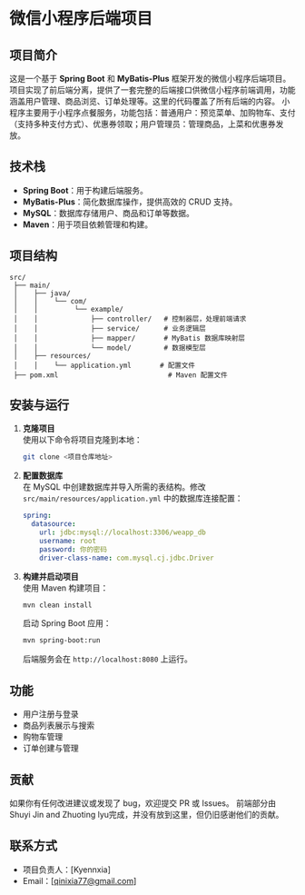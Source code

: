 # 微信小程序后端项目

## 项目简介

这是一个基于 **Spring Boot** 和 **MyBatis-Plus** 框架开发的微信小程序后端项目。项目实现了前后端分离，提供了一套完整的后端接口供微信小程序前端调用，功能涵盖用户管理、商品浏览、订单处理等。这里的代码覆盖了所有后端的内容。
小程序主要用于小程序点餐服务，功能包括：普通用户：预览菜单、加购物车、支付（支持多种支付方式）、优惠券领取；用户管理员：管理商品，上菜和优惠券发放。

## 技术栈

- **Spring Boot**：用于构建后端服务。
- **MyBatis-Plus**：简化数据库操作，提供高效的 CRUD 支持。
- **MySQL**：数据库存储用户、商品和订单等数据。
- **Maven**：用于项目依赖管理和构建。

## 项目结构

```
src/
 ├── main/
 │    ├── java/
 │    │    └── com/
 │    │         └── example/
 │    │             ├── controller/   # 控制器层，处理前端请求
 │    │             ├── service/      # 业务逻辑层
 │    │             ├── mapper/       # MyBatis 数据库映射层
 │    │             └── model/        # 数据模型层
 │    ├── resources/
 │    │    └── application.yml       # 配置文件
 ├── pom.xml                           # Maven 配置文件
```

## 安装与运行

1. **克隆项目**  
   使用以下命令将项目克隆到本地：
   ```bash
   git clone <项目仓库地址>
   ```

2. **配置数据库**  
   在 MySQL 中创建数据库并导入所需的表结构。修改 `src/main/resources/application.yml` 中的数据库连接配置：
   ```yaml
   spring:
     datasource:
       url: jdbc:mysql://localhost:3306/weapp_db
       username: root
       password: 你的密码
       driver-class-name: com.mysql.cj.jdbc.Driver
   ```

3. **构建并启动项目**  
   使用 Maven 构建项目：
   ```bash
   mvn clean install
   ```
   启动 Spring Boot 应用：
   ```bash
   mvn spring-boot:run
   ```
   后端服务会在 `http://localhost:8080` 上运行。

## 功能

- 用户注册与登录
- 商品列表展示与搜索
- 购物车管理
- 订单创建与管理

## 贡献

如果你有任何改进建议或发现了 bug，欢迎提交 PR 或 Issues。
前端部分由Shuyi Jin and Zhuoting lyu完成，并没有放到这里，但仍旧感谢他们的贡献。

## 联系方式

- 项目负责人：[Kyennxia]
- Email：[qinixia77@gmail.com]
